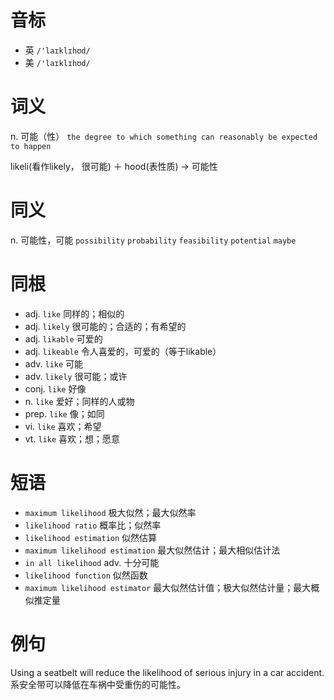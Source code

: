 # 音标

- 英 `/'laɪklɪhʊd/`
- 美 `/'laɪklɪhʊd/`

# 词义

n. 可能（性）
`the degree to which something can reasonably be expected to happen`



likeli(看作likely， 很可能) ＋ hood(表性质) → 可能性

# 同义

n. 可能性，可能
`possibility` `probability` `feasibility` `potential` `maybe`

# 同根

- adj. `like` 同样的；相似的
- adj. `likely` 很可能的；合适的；有希望的
- adj. `likable` 可爱的
- adj. `likeable` 令人喜爱的，可爱的（等于likable）
- adv. `like` 可能
- adv. `likely` 很可能；或许
- conj. `like` 好像
- n. `like` 爱好；同样的人或物
- prep. `like` 像；如同
- vi. `like` 喜欢；希望
- vt. `like` 喜欢；想；愿意

# 短语

- `maximum likelihood` 极大似然；最大似然率
- `likelihood ratio` 概率比；似然率
- `likelihood estimation` 似然估算
- `maximum likelihood estimation` 最大似然估计；最大相似估计法
- `in all likelihood` adv. 十分可能
- `likelihood function` 似然函数
- `maximum likelihood estimator` 最大似然估计值；极大似然估计量；最大概似推定量

# 例句

Using a seatbelt will reduce the likelihood of serious injury in a car accident.
系安全带可以降低在车祸中受重伤的可能性。


